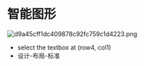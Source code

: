 # 智能图形
![d9a45cff1dc409878c92fc759c1d4223.png](../../../_resources/d9a45cff1dc409878c92fc759c1d4223.png)
- select the textbox at (row4, col1)
- 设计-布局-标准